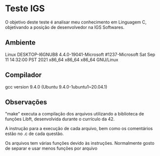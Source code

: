 # Teste IGS
O objetivo deste teste é analisar meu conhecimento em Linguagem C, objetivando a posição de desenvolvedor na IGS Softwares.
## Ambiente
Linux DESKTOP-I6GNUB8 4.4.0-19041-Microsoft #1237-Microsoft Sat Sep 11 14:32:00 PST 2021 x86_64 x86_64 x86_64 GNU/Linux
## Compilador
gcc version 9.4.0 (Ubuntu 9.4.0-1ubuntu1~20.04.1)

## Observações
"make" executa a compilação dos arquivos utilizando a biblioteca de funções Libft, desenvolvida durante o currículo da 42.

A instrução para a execução de cada arquivo, bem como os comentários estão no .c de cada questão.

Os arquivos tem várias funções devido às instruções. Normalmente gosto de separar e usar menos funções por arquivo
